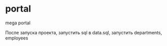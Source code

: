 # portal
mega portal

После запуска проекта, запустить sql в data.sql, запустить departments, employees
